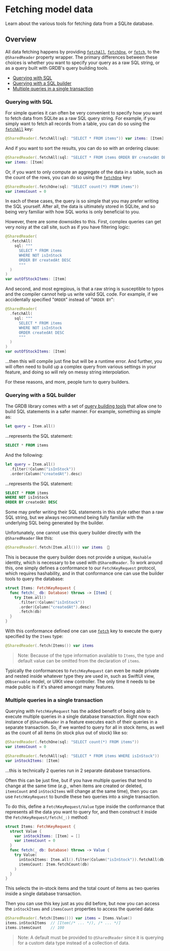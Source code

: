 # Fetching model data

Learn about the various tools for fetching data from a SQLite database.

## Overview

All data fetching happens by providing
[`fetchAll`](<doc:Sharing/SharedReaderKey/fetchAll(sql:arguments:database:)>),
[`fetchOne`](<doc:Sharing/SharedReaderKey/fetchOne(sql:arguments:database:)>), or
 [`fetch`](<doc:Sharing/SharedReaderKey/fetch(_:database:)-3qcpd>), to the `@SharedReader`
property wrapper. The primary differences between these choices is whether you want to specify your
query as a raw SQL string, or as a query built with GRDB's query building tools.

  * [Querying with SQL](#Querying-with-SQL)
  * [Querying with a SQL builder](#Querying-with-a-SQL-builder)
  * [Multiple queries in a single transaction](#Multiple-queries-in-a-single-transaction)

### Querying with SQL

For simple queries it can often be very convenient to specify how you want to fetch data from SQLite
as a raw SQL query string. For example, if you simply want to fetch all records from a table, you
can do so using the
[`fetchAll`](<doc:Sharing/SharedReaderKey/fetchAll(sql:arguments:database:)>) key:

```swift
@SharedReader(.fetchAll(sql: "SELECT * FROM items")) var items: [Item]
```

And if you want to sort the results, you can do so with an ordering clause:

```swift
@SharedReader(.fetchAll(sql: "SELECT * FROM items ORDER BY createdAt DESC"))
var items: [Item]
```

Or, if you want to only compute an aggregate of the data in a table, such as the count of the rows,
you can do so using the 
[`fetchOne`](<doc:Sharing/SharedReaderKey/fetchOne(sql:arguments:database:)>) key:

```swift
@SharedReader(.fetchOne(sql: "SELECT count(*) FROM items")) 
var itemsCount = 0
```

In each of these cases, the query is so simple that you may prefer writing the SQL yourself.
After all, the data is ultimately stored in SQLite, and so being very familiar with how SQL works is
only beneficial to you.

However, there are some downsides to this. First, complex queries can get very noisy at the call
site, such as if you have filtering logic:

```swift
@SharedReader(
  .fetchAll(
    sql: """
      SELECT * FROM items
      WHERE NOT isInStock
      ORDER BY createdAt DESC
      """
  )
)
var outOfStockItems: [Item]
```

And second, and most egregious, is that a raw string is susceptible to typos and the compiler cannot
help us write valid SQL code. For example, if we accidentally specified "`ORDER`" instead of
"`ORDER BY`":

```swift
@SharedReader(
  .fetchAll(
    sql: """
      SELECT * FROM items
      WHERE NOT isInStock
      ORDER createdAt DESC
      """
  )
)
var outOfStockItems: [Item]
```

…then this will compile just fine but will be a runtime error. And further, you will often need to
build up a complex query from various settings in your feature, and doing so will rely on messy
string interpolation.

For these reasons, and more, people turn to query builders.

### Querying with a SQL builder

The GRDB library comes with a set of [query building tools][query-interface] that allow one to build
SQL statements in a safer manner. For example, something as simple as:

```swift
let query = Item.all()
```

…represents the SQL statement:

```sql
SELECT * FROM items
```

And the following:

```swift
let query = Item.all()
  .filter(!Column("isInStock"))
  .order(Column("createdAt").desc)
```

…represents the SQL statement:

```sql
SELECT * FROM items
WHERE NOT isInStock
ORDER BY createdAt DESC
```

Some may prefer writing their SQL statements in this style rather than a raw SQL string, but we
always recommend being fully familiar with the underlying SQL being generated by the builder.

Unfortunately, one cannot use this query builder directly with the `@SharedReader` like this:

```swift
@SharedReader(.fetch(Item.all())) var items  🛑
```

This is because the query builder does not provide a unique, `Hashable` identity, which is necessary
to be used with `@SharedReader`. To work around this, one simply defines a conformance to our
``FetchKeyRequest`` protocol, which requires hashability, and in that conformance one can use
the builder tools to query the database:

```swift
struct Items: FetchKeyRequest {
  func fetch(_ db: Database) throws -> [Item] {
    try Item.all()
      .filter(!Column("isInStock"))
      .order(Column("createdAt").desc)
      .fetch(db)
  }
}
```
 
With this conformance defined one can use 
[`fetch`](<doc:Sharing/SharedReaderKey/fetch(_:database:)-3qcpd>) key to execute the
query specified by the `Items` type:

```swift
@SharedReader(.fetch(Items()) var items
```

> Note: Because of the type information available to `Items`, the type and default value can be
> omitted from the declaration of `items`.

Typically the conformances to ``FetchKeyRequest`` can even be made private and nested inside
whatever type they are used in, such as SwiftUI view, `@Observable` model, or UIKit view controller.
The only time it needs to be made public is if it's shared amongst many features.

### Multiple queries in a single transaction

Querying with ``FetchKeyRequest`` has the added benefit of being able to execute multiple queries in
a single database transaction. Right now each instance of `@SharedReader` in a feature executes
each of their queries in a separate transaction. So, if we wanted to query for all in stock
items, as well as the count of all items (in stock plus out of stock) like so:

```swift
@SharedReader(.fetchOne(sql: "SELECT count(*) FROM items"))
var itemsCount = 0

@SharedReader(.fetchAll(sql: "SELECT * FROM items WHERE isInStock"))
var inStockItems: [Item]
```

…this is technically 2 queries run in 2 separate database transactions.

Often this can be just fine, but if you have multiple queries that tend to change at the same
time (_e.g._, when items are created or deleted, `itemsCount` and `inStockItems` will change
at the same time), then you can use ``FetchKeyRequest`` to bundle these two queries into a single
transaction.

To do this, define a ``FetchKeyRequest/Value`` type inside the conformance that represents all the
data you want to query for, and then construct it inside the ``FetchKeyRequest/fetch(_:)``
method:

```swift
struct Items: FetchKeyRequest {
  struct Value {
    var inStockItems: [Item] = []
    var itemsCount = 0
  }
  func fetch(_ db: Database) throws -> Value {
    try Value(
      inStockItems: Item.all().filter(Column("isInStock")).fetchAll(db),
      itemsCount: Item.fetchCount(db)
    )
  }
}
```

This selects the in-stock items and the total count of items as two queries inside a single database
transaction.

Then you can use this key just as you did before, but now you can access the `inStockItems` and
`itemsCount` properties to access the queried data:

```swift
@SharedReader(.fetch(Items())) var items = Items.Value()
items.inStockItems  // [Item(/* ... */), /* ... */]
items.itemsCount    // 100
```

> Note: A default must be provided to `@SharedReader` since it is querying for a custom data type
> instead of a collection of data.

[query-interface]: https://swiftpackageindex.com/groue/grdb.swift/master/documentation/grdb/queryinterface
